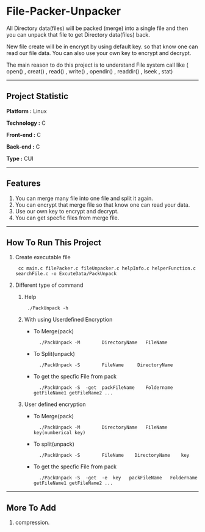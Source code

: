 # File-Packer-Unpacker

All Directory data(files) will be packed (merge) into a single file and then you can unpack that file to get Directory data(files) back.

New file create will be in encrypt by using default key. so that know one can read our file data. You can also use your own key to encrypt and decrypt.

The main reason to do this project is to understand File system call like ( open() , creat() , read() , write() , opendir() , readdir() , lseek , stat)

---

## Project Statistic

__Platform :__ Linux

__Technology :__ C

__Front-end :__ C

__Back-end :__ C

__Type :__ CUI

---

## Features

1. You can merge many file into one file and split it again.
2. You can encrypt that merge file so that know one can read your data.
3. Use our own key to encrypt and decrypt.
4. You can get specfic files from merge file.

---

## How To Run This Project

1. Create executable file

        cc main.c filePacker.c fileUnpacker.c helpInfo.c helperFunction.c searchFile.c -o ExcuteData/PackUnpack

2. Different type of command

    1. Help

            ./PackUnpack -h

    2. With using Userdefined Encryption

        - To Merge(pack)

                ./PackUnpack -M        DirectoryName   FileName

        - To Split(unpack)

                ./PackUnpack -S        FileName     DirectoryName

        - To get the specfic File from pack

                ./PackUnpack -S  -get  packFileName    Foldername    getFileName1 getFileName2 ...

    3. User defined encryption

        - To Merge(pack)

                ./PackUnpack -M        DirectoryName   FileName     key(numberical key)

        - To split(unpack)

                ./PackUnpack -S        FileName    DirectoryName    key

        - To get the specfic File from pack

                ./PackUnpack -S  -get  -e  key   packFileName   Foldername   getFileName1 getFileName2 ...

---

## More To Add

1. compression.